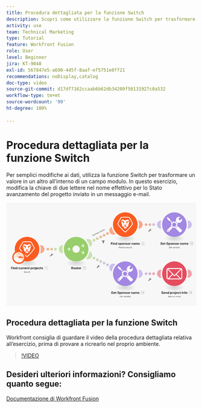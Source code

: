 ```yaml
---
title: Procedura dettagliata per la funzione Switch
description: Scopri come utilizzare la funzione Switch per trasformare un valore in un altro all’interno di un campo del modulo in  [!DNL Adobe Workfront Fusion].
activity: use
team: Technical Marketing
type: Tutorial
feature: Workfront Fusion
role: User
level: Beginner
jira: KT-9048
exl-id: 567847e5-a690-445f-8aaf-ef5751e0ff21
recommendations: noDisplay,catalog
doc-type: video
source-git-commit: d17df7162ccaab6b62db34209f50131927c0a532
workflow-type: tm+mt
source-wordcount: '99'
ht-degree: 100%

---
```


# Procedura dettagliata per la funzione Switch

Per semplici modifiche ai dati, utilizza la funzione Switch per trasformare un valore in un altro all’interno di un campo modulo. In questo esercizio, modifica la chiave di due lettere nel nome effettivo per lo Stato avanzamento del progetto inviato in un messaggio e-mail.

![Immagine con la funzione Switch](assets/beyond-basic-modules-3.png)

## Procedura dettagliata per la funzione Switch

Workfront consiglia di guardare il video della procedura dettagliata relativa all’esercizio, prima di provare a ricrearlo nel proprio ambiente.

>[!VIDEO](https://video.tv.adobe.com/v/3417450/?quality=12&learn=on&enablevpops&captions=ita)



## Desideri ulteriori informazioni? Consigliamo quanto segue:

[Documentazione di Workfront Fusion](https://experienceleague.adobe.com/docs/workfront/using/adobe-workfront-fusion/workfront-fusion-2.html?lang=it)
